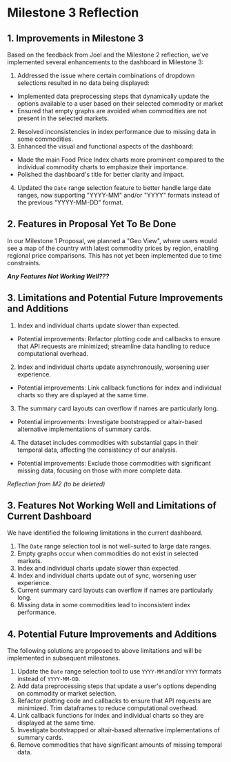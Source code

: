 # Milestone 3 Reflection

## 1. Improvements in Milestone 3

Based on the feedback from Joel and the Milestone 2 reflection, we've implemented several enhancements to the dashboard in Milestone 3:

1. Addressed the issue where certain combinations of dropdown selections resulted in no data being displayed:
- Implemented data preprocessing steps that dynamically update the options available to a user based on their selected commodity or market
- Ensured that empty graphs are avoided when commodities are not present in the selected markets.
2. Resolved inconsistencies in index performance due to missing data in some commodities.
3. Enhanced the visual and functional aspects of the dashboard:
- Made the main Food Price Index charts more prominent compared to the individual commodity charts to emphasize their importance.
- Polished the dashboard's title for better clarity and impact.
4. Updated the `Date` range selection feature to better handle large date ranges, now supporting "YYYY-MM" and/or "YYYY" formats instead of the previous "YYYY-MM-DD" format.

## 2. Features in Proposal Yet To Be Done

In our Milestone 1 Proposal, we planned a "Geo View", where users would see a map of the country with latest commodity prices by region, enabling regional price comparisons. This has not yet been implemented due to time constraints.

***Any Features Not Working Well???***

## 3. Limitations and Potential Future Improvements and Additions

1. Index and individual charts update slower than expected.
- Potential improvements: Refactor plotting code and callbacks to ensure that API requests are minimized; streamline data handling to reduce computational overhead.
2. Index and individual charts update asynchronously, worsening user experience.
- Potential improvements: Link callback functions for index and individual charts so they are displayed at the same time.
3. The summary card layouts can overflow if names are particularly long.
- Potential improvements: Investigate bootstrapped or altair-based alternative implementations of summary cards.
4. The dataset includes commodities with substantial gaps in their temporal data, affecting the consistency of our analysis.
- Potential improvements: Exclude those commodities with significant missing data, focusing on those with more complete data.









*Reflection from M2 (to be deleted)*

## 3. Features Not Working Well and Limitations of Current Dashboard

We have identified the following limitations in the current dashboard.
1. The `Date` range selection tool is not well-suited to large date ranges.
2. Empty graphs occur when commodities do not exist in selected markets.
3. Index and individual charts update slower than expected.
4. Index and individual charts update out of sync, worsening user experience.
5. Current summary card layouts can overflow if names are particularly long.
6. Missing data in some commodities lead to inconsistent index performance.

## 4. Potential Future Improvements and Additions

The following solutions are proposed to above limitations and will be implemented in subsequent milestones.
1. Update the `Date` range selection tool to use `YYYY-MM` and/or `YYYY` formats instead of `YYYY-MM-DD`.
2. Add data preprocessing steps that update a user's options depending on commodity or market selection.
3. Refactor plotting code and callbacks to ensure that API requests are minimized. Trim dataframes to reduce computational overhead.
4. Link callback functions for index and individual charts so they are displayed at the same time.
5. Investigate bootstrapped or altair-based alternative implementations of summary cards.
6. Remove commodities that have significant amounts of missing temporal data.